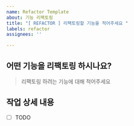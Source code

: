 ```yaml
---
name: Refactor Template
about: 기능 리팩토링
title: "[ REFACTOR ] 리팩토링할 기능을 적어주세요 "
labels: refactor
assignees: ''

---
```


## 어떤 기능을 리팩토링 하시나요?

> 리팩토링 하려는 기능에 대해 적어주세요 

## 작업 상세 내용

- [ ] TODO
